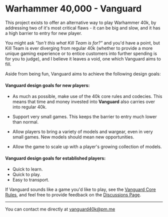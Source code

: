 # Warhammer 40,000 - Vanguard

This project exists to offer an alternative way to play Warhammer 40k, by addressing two of it's most critical flaws - it can be big and slow, and it has a high barrier to entry for new player.

You might ask *"Isn't this what Kill Team is for?"* and you'd have a point, but Kill Team is ever diverging from regular 40k (whether to provide a more unique gaming experience or to entice customers into further spending is for you to judge), and I believe it leaves a void, one which Vanguard aims to fill.

Aside from being fun, Vanguard aims to achieve the following design goals:

#### Vanguard design goals for new players:

- As much as possible, make use of the 40k core rules and codecies. This means that time and money invested into **Vanguard** also carries over into regular 40k.

- Support very small games. This keeps the barrier to entry much lower than normal.

- Allow players to bring a variety of models and wargear, even in very small games. New models should mean new opportunities.

- Allow the game to scale up with a player's growing collection of models.

#### Vanguard design goals for established players:

- Quick to learn.
- Quick to play.
- Easy to transport.

If Vanguard sounds like a game you'd like to play, see the [Vanguard Core Rules](https://github.com/JoshuaCarter/Vanguard-40k/blob/main/VanguardCoreRules.md), and feel free to provide feedback on the [Discussions Page](https://github.com/JoshuaCarter/Vanguard-40k/discussions).

---

You can contact me directly at vanguard40k@pm.me
